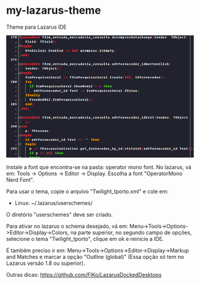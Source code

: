 # my-lazarus-theme
Theme para Lazarus IDE

![c_a](https://github.com/tporto/my-lazarus-theme/blob/master/images/image.png)

Instale a font que encontra-se na pasta: operator mono font. 
No lazarus, vá em: Tools -> Options -> Editor -> Display. Escolha a font "OperatorMono Nerd Font". 

Para usar o tema, copie o arquivo "Twilight_tporto.xml" e cole em:
* Linux: ~/.lazarus/userschemes/

O diretório "userschemes" deve ser criado.

Para ativar no lazarus o schema desejado, vá em: Menu->Tools->Options->Editor->Display->Colors, na parte superior, no segundo campo de opções, selecione o tema "Twilight_tporto", clique em ok e reinicie a IDE.

É também preciso ir em: Menu->Tools->Options->Editor->Display->Markup and Matches e marcar a opção "Outline (global)" (Essa opção só tem no Lazarus versão 1.8 ou superior).

Outras dicas: https://github.com/FlKo/LazarusDockedDesktops